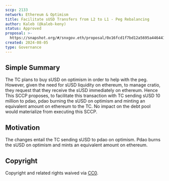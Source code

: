 ```yaml
---
sccp: 2133
network: Ethereum & Optimism
title: Facilitate sUSD Transfers from L2 to L1 - Peg Rebalancing
author: Kaleb (@kaleb-keny)
status: Approved
proposal: >-
  https://snapshot.org/#/snxgov.eth/proposal/0x16fcd1f7bd12a5695a4464412e059960c1c75e1d56c564e6546decdfcf9ba230
created: 2024-08-05
type: Governance
---
```


<!--You can leave these HTML comments in your merged SCCP and delete the visible duplicate text guides, they will not appear and may be helpful to refer to if you edit it again. This is the suggested template for new SCCPs. Note that an SCCP number will be assigned by an editor. When opening a pull request to submit your SCCP, please use an abbreviated title in the filename, `sccp-draft_title_abbrev.md`. The title should be 44 characters or less.-->

## Simple Summary

<!--"If you can't explain it simply, you don't understand it well enough." Provide a simplified and layman-accessible explanation of the SCCP.-->

The TC plans to buy sUSD on optimism in order to help with the peg. However, given the need for sUSD liquidity on ethereum, to manage cratio, they request that they receive the sUSD immediately on ethereum. Hence This SCCP proposes, to facilitate this transaction with TC sending sUSD 10 million to pdao, pdao burning the sUSD on optimism and minting an equivalent amount on ethereum to the TC. No impact on the debt pool would materialize from executing this SCCP.

## Motivation

<!--The motivation is critical for SCCPs that want to update variables within Synthetix. It should clearly explain why the existing variable is not incentive aligned. SCCP submissions without sufficient motivation may be rejected outright.-->

The changes entail the TC sending sUSD to pdao on optimism. Pdao burns the sUSD on optimism and mints an equivalent amount on ethereum.

## Copyright

Copyright and related rights waived via [CC0](https://creativecommons.org/publicdomain/zero/1.0/).
